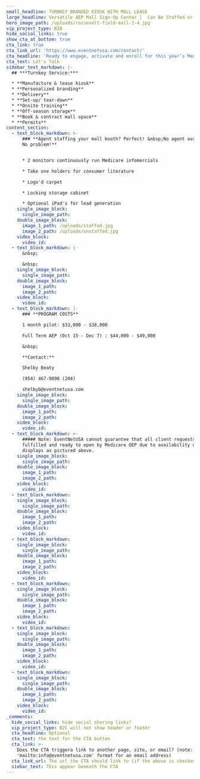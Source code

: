 ```yaml
---
small_headline: TURNKEY BRANDED KIOSK WITH MALL LEASE
large_headline: Versatile AEP Mall Sign-Up Center |  Can Be Staffed or Unstaffed Daily
hero_image_path: /uploads/rossevelt-field-mall-2-4.jpg
vip_project_type: B2B
hide_social_links: true
show_cta_at_bottom: true
cta_link: true
cta_link_url: 'https://www.eventnetusa.com/contact/'
cta_headline: 'Ready to engage, activate and enroll for this year’s Medicare OEP?'
cta_text: Let's Talk
sidebar_text_markdown: |-
  ## ***Turnkey Service:***

  * **Manufacture & lease kiosk**
  * **Personalized branding**
  * **Delivery**
  * **Set-up/ tear-down**
  * **Onsite training**
  * **Off-season storage**
  * **Book & contract mall space**
  * **Permits**
content_section:
  - text_block_markdown: >-
      ### **Agent staffing your mall booth? Perfect! &nbsp;No agent available?
      No problem!**


      * 2 monitors continuously run Medicare infomercials

      * Take one holders for consumer literature

      * Logo'd carpet

      * Locking storage cabinet

      * Optional iPad's for lead generation
    single_image_block:
      single_image_path:
    double_image_block:
      image_1_path: /uploads/staffed.jpg
      image_2_path: /uploads/unstaffed.jpg
    video_block:
      video_id:
  - text_block_markdown: |-
      &nbsp;

      &nbsp;
    single_image_block:
      single_image_path:
    double_image_block:
      image_1_path:
      image_2_path:
    video_block:
      video_id:
  - text_block_markdown: |-
      ### **PROGRAM COSTS**

      1 month pilot: $33,000 - $38,000

      Full Term AEP (Oct 15 - Dec 7) : $44,000 - $49,000

      &nbsp;

      **Contact:**

      Shelby Beaty

      (954) 467-9898 (204)

      shelbyb@eventnetusa.com
    single_image_block:
      single_image_path:
    double_image_block:
      image_1_path:
      image_2_path:
    video_block:
      video_id:
  - text_block_markdown: >-
      ##### Note: EventNetUSA cannot guarantee that all client requests will be
      fulfilled and ready to open by Medicare OEP due to availability of mall
      displays as pictured above.
    single_image_block:
      single_image_path:
    double_image_block:
      image_1_path:
      image_2_path:
    video_block:
      video_id:
  - text_block_markdown:
    single_image_block:
      single_image_path:
    double_image_block:
      image_1_path:
      image_2_path:
    video_block:
      video_id:
  - text_block_markdown:
    single_image_block:
      single_image_path:
    double_image_block:
      image_1_path:
      image_2_path:
    video_block:
      video_id:
  - text_block_markdown:
    single_image_block:
      single_image_path:
    double_image_block:
      image_1_path:
      image_2_path:
    video_block:
      video_id:
  - text_block_markdown:
    single_image_block:
      single_image_path:
    double_image_block:
      image_1_path:
      image_2_path:
    video_block:
      video_id:
  - text_block_markdown:
    single_image_block:
      single_image_path:
    double_image_block:
      image_1_path:
      image_2_path:
    video_block:
      video_id:
_comments:
  hide_social_links: hide social sharing links?
  vip_project_type: B2C will not show header or footer
  cta_headline: Optional
  cta_text: the text for the CTA button
  cta_link: >-
    Does the CTA triggera link to another page, site, or email? (note: use
    'mailto:info@eventnetusa.com' format for an email address)
  cta_link_url: The url the CTA should link to (if the above is checked)
  siebar_text: This appear beneath the CTA
---
```

